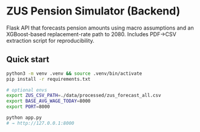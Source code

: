 # ZUS Pension Simulator (Backend)

Flask API that forecasts pension amounts using macro assumptions and an XGBoost-based replacement-rate path to 2080. Includes PDF→CSV extraction script for reproducibility.

## Quick start

```bash
python3 -m venv .venv && source .venv/bin/activate
pip install -r requirements.txt

# optional envs
export ZUS_CSV_PATH=./data/processed/zus_forecast_all.csv
export BASE_AVG_WAGE_TODAY=8000
export PORT=8000

python app.py
# → http://127.0.0.1:8000
